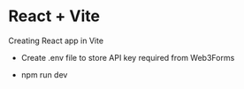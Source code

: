 # React + Vite

Creating React app in Vite

- Create .env file to store API key required from Web3Forms

- npm run dev
